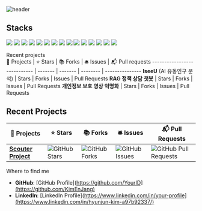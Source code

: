 ![header](https://capsule-render.vercel.app/api?type=rounded&color=000000&height=150&section=header&text=HyunJun%27s%20Github%20%F0%9F%98%8E&fontSize=50&fontColor=1E90FF)




## Stacks  
<img src="https://img.shields.io/badge/Python-3766AB?style=flat-square&logo=Python&logoColor=white"/> <img src="https://img.shields.io/badge/C-00599C?style=flat-square&logo=C&logoColor=white"/> <img src="https://img.shields.io/badge/C++-00599C?style=flat-square&logo=C%2B%2B&logoColor=white"/> <img src="https://img.shields.io/badge/Jira-0052CC?style=flat-square&logo=Jira&logoColor=white"/> <img src="https://img.shields.io/badge/Confluence-172B4D?style=flat-square&logo=Confluence&logoColor=white"/> <img src="https://img.shields.io/badge/Microsoft%20Azure%20Platform-0089D6?style=flat-square&logo=Microsoft%20Azure&logoColor=white"/> <img src="https://img.shields.io/badge/TensorFlow-FF6F00?style=flat-square&logo=TensorFlow&logoColor=white"/> <img src="https://img.shields.io/badge/PyTorch-EE4C2C?style=flat-square&logo=PyTorch&logoColor=white"/> <img src="https://img.shields.io/badge/scikit--learn-F7931E?style=flat-square&logo=scikit-learn&logoColor=white"/> <img src="https://img.shields.io/badge/Git-F05032?style=flat-square&logo=Git&logoColor=white"/> <img src="https://img.shields.io/badge/Linux-FCC624?style=flat-square&logo=Linux&logoColor=black"/> <img src="https://img.shields.io/badge/HTML5-E34F26?style=flat-square&logo=HTML5&logoColor=white"/> <img src="https://img.shields.io/badge/JavaScript-F7DF1E?style=flat-square&logo=JavaScript&logoColor=black"/> <img src="https://img.shields.io/badge/CSS-1572B6?style=flat-square&logo=CSS3&logoColor=white"/> <img src="https://img.shields.io/badge/GitHub-181717?style=flat-square&logo=GitHub&logoColor=white"/>







Recent projects  
🎁 Projects                   | ⭐ Stars | 📚 Forks | 🛎 Issues | 📬 Pull requests
---------------------------- | ------- | ------- | -------- | ---------------
**IseeU** (AI 유동인구 분석)  | Stars   | Forks   | Issues   | Pull Requests
**RAG 정책 상담 챗봇**          | Stars   | Forks   | Issues   | Pull Requests
**개인정보 보호 영상 익명화**   | Stars   | Forks   | Issues   | Pull Requests

## Recent Projects

| 🎁 Projects                                                        | ⭐ Stars                                                                                                                                           | 📚 Forks                                                                                                                                          | 🛎 Issues                                                                                                                                         | 📬 Pull Requests                                                                                                                                                     |
|-------------------------------------------------------------------|---------------------------------------------------------------------------------------------------------------------------------------------------|---------------------------------------------------------------------------------------------------------------------------------------------------|---------------------------------------------------------------------------------------------------------------------------------------------------|----------------------------------------------------------------------------------------------------------------------------------------------------------------------|
| [**Scouter Project**](https://github.com/KimEnJang/Scouter_PJ)    | ![GitHub Stars](https://img.shields.io/github/stars/KimEnJang/Scouter_PJ?style=flat-square&label=Stars&labelColor=343b41)                          | ![GitHub Forks](https://img.shields.io/github/forks/KimEnJang/Scouter_PJ?style=flat-square&label=Forks&labelColor=343b41)                          | ![GitHub Issues](https://img.shields.io/github/issues/KimEnJang/Scouter_PJ?style=flat-square&label=Issues&labelColor=343b41)                     | ![GitHub Pull Requests](https://img.shields.io/github/issues-pr/KimEnJang/Scouter_PJ?style=flat-square&label=Pull%20Requests&labelColor=343b41)                      |


Where to find me  
- **GitHub**: [GitHub Profile](https://github.com/YourID](https://github.com/KimEnJang)  
- **LinkedIn**: [LinkedIn Profile](https://www.linkedin.com/in/your-profile](https://www.linkedin.com/in/hyunjun-kim-a97b92337/)  

